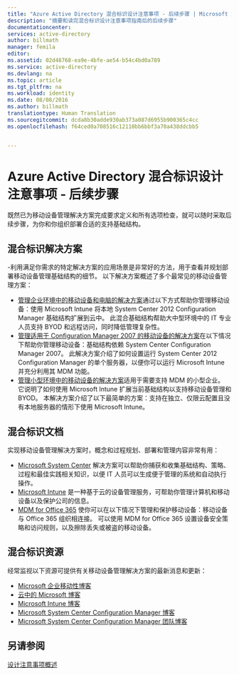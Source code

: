 ```yaml
---
title: "Azure Active Directory 混合标识设计注意事项 - 后续步骤 | Microsoft 文档"
description: "摘要和读完混合标识设计注意事项指南后的后续步骤"
documentationcenter: 
services: active-directory
author: billmath
manager: femila
editor: 
ms.assetid: 02d48768-ea9e-4bfe-ae54-b54c4bd0a789
ms.service: active-directory
ms.devlang: na
ms.topic: article
ms.tgt_pltfrm: na
ms.workload: identity
ms.date: 08/08/2016
ms.author: billmath
translationtype: Human Translation
ms.sourcegitcommit: dcda8b30adde930ab373a087d6955b900365c4cc
ms.openlocfilehash: f64ced0a708516c12110bb6bbf3a70a438ddcbb5


---
```

# <a name="azure-active-directory-hybrid-identity-design-considerations--next-steps"></a>Azure Active Directory 混合标识设计注意事项 - 后续步骤
既然已为移动设备管理解决方案完成要求定义和所有选项检查，就可以随时采取后续步骤，为你和你组织部署合适的支持基础结构。

## <a name="hybrid-identity-solutions"></a>混合标识解决方案
-利用满足你需求的特定解决方案的应用场景是非常好的方法，用于查看并规划部署移动设备管理基础结构的细节。 以下解决方案概述了多个最常见的移动设备管理方案：

* [管理企业环境中的移动设备和电脑的解决方案](https://technet.microsoft.com/library/dn582037.aspx)通过以下方式帮助你管理移动设备：使用 Microsoft Intune 将本地 System Center 2012 Configuration Manager 基础结构扩展到云中。 此混合基础结构帮助大中型环境中的 IT 专业人员支持 BYOD 和远程访问，同时降低管理复杂性。
* [管理适用于 Configuration Manager 2007 的移动设备的解决方案](https://technet.microsoft.com/library/dn508400.aspx)在以下情况下帮助你管理移动设备：基础结构依赖 System Center Configuration Manager 2007。 此解决方案介绍了如何设置运行 System Center 2012 Configuration Manager 的单个服务器，以便你可以运行 Microsoft Intune 并充分利用其 MDM 功能。
* [管理小型环境中的移动设备的解决方案](https://technet.microsoft.com/library/dn715906.aspx)适用于需要支持 MDM 的小型企业。 它说明了如何使用 Microsoft Intune 扩展当前基础结构以支持移动设备管理和 BYOD。 本解决方案介绍了以下最简单的方案：支持在独立、仅限云配置且没有本地服务器的情形下使用 Microsoft Intune。

## <a name="hybrid-identity-documentation"></a>混合标识文档
实现移动设备管理解决方案时，概念和过程规划、部署和管理内容非常有用：

* [Microsoft System Center](https://technet.microsoft.com/library/cc507089.aspx) 解决方案可以帮助你捕获和收集基础结构、策略、过程和最佳实践相关知识，以便 IT 人员可以生成便于管理的系统和自动执行操作。
* [Microsoft Intune](https://technet.microsoft.com/library/jj676587.aspx) 是一种基于云的设备管理服务，可帮助你管理计算机和移动设备以及保护公司的信息。
* [MDM for Office 365](https://technet.microsoft.com/library/ms.o365.cc.devicepolicy.aspx) 使你可以在以下情况下管理和保护移动设备：移动设备与 Office 365 组织相连接。 可以使用 MDM for Office 365 设置设备安全策略和访问规则，以及擦除丢失或被盗的移动设备。

## <a name="hybrid-identity-resources"></a>混合标识资源
经常监视以下资源可提供有关移动设备管理解决方案的最新消息和更新：

* [Microsoft 企业移动性博客](http://blogs.technet.com/b/enterprisemobility/)
* [云中的 Microsoft 博客](http://blogs.technet.com/b/in_the_cloud/)
* [Microsoft Intune 博客](http://blogs.technet.com/b/microsoftintune/)
* [Microsoft System Center Configuration Manager 博客](http://blogs.technet.com/b/configurationmgr/)
* [Microsoft System Center Configuration Manager 团队博客](http://blogs.technet.com/b/configmgrteam/)

## <a name="see-also"></a>另请参阅
[设计注意事项概述](active-directory-hybrid-identity-design-considerations-overview.md)




<!--HONumber=Dec16_HO5-->



